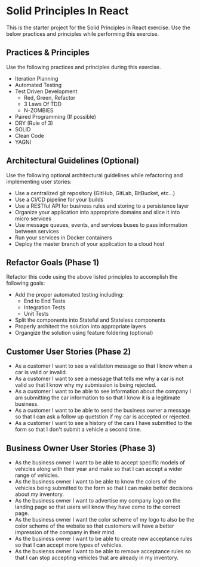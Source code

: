 # Solid Principles In React

This is the starter project for the Solid Principles in React exercise.  Use the below practices and principles while performing this exercise.

## Practices & Principles

Use the following practices and principles during this exercise.

- Iteration Planning
- Automated Testing
- Test Driven Development
    - Red, Green, Refactor
    - 3 Laws Of TDD
    - N-ZOMBIES
- Paired Programming (If possible)
- DRY (Rule of 3)
- SOLID
- Clean Code
- YAGNI

## Architectural Guidelines (Optional)

Use the following optional architectural guidelines while refactoring and implementing user stories:

- Use a centralized git repository (GitHub, GitLab, BitBucket, etc...)
- Use a CI/CD pipeline for your builds
- Use a RESTful API for business rules and storing to a persistence layer
- Organize your application into appropriate domains and slice it into micro services
- Use message queues, events, and services buses to pass information between services
- Run your services in Docker containers
- Deploy the master branch of your application to a cloud host

## Refactor Goals (Phase 1)

Refactor this code using the above listed principles to accomplish the following goals:

- Add the proper automated testing including:
    - End to End Tests
    - Integration Tests
    - Unit Tests
- Split the components into Stateful and Stateless components
- Properly architect the solution into appropriate layers
- Organgize the solution using feature foldering (optional)

## Customer User Stories (Phase 2)

- As a customer I want to see a validation message so that I know when a car is valid or invalid.
- As a customer I want to see a message that tells me why a car is not valid so that I know why my submission is being rejected.
- As a customer I want to be able to see information about the company I am submitting the car information to so that I know it is a legitimate business.
- As a customer I want to be able to send the business owner a message so that I can ask a follow up quetstion if my car is accepted or rejected.
- As a customer I want to see a history of the cars I have submitted to the form so that I don't submit a vehicle a second time.

## Business Owner User Stories (Phase 3)

- As the business owner I want to be able to accept specific models of vehicles along with their year and make so that I can accept a wider range of vehicles.
- As the business owner I want to be able to know the colors of the vehicles being submitted to the form so that I can make better decisions about my inventory.
- As the business owner I want to advertise my company logo on the landing page so that users will know they have come to the correct page.
- As the business owner I want the color scheme of my logo to also be the color scheme of the website so that customers will have a better impression of the company in their mind.
- As the business owner I want to be able to create new acceptance rules so that I can accept more types of vehicles.
- As the busienss owner I want to be able to remove acceptance rules so that I can stop accepting vehicles that are already in my inventory.